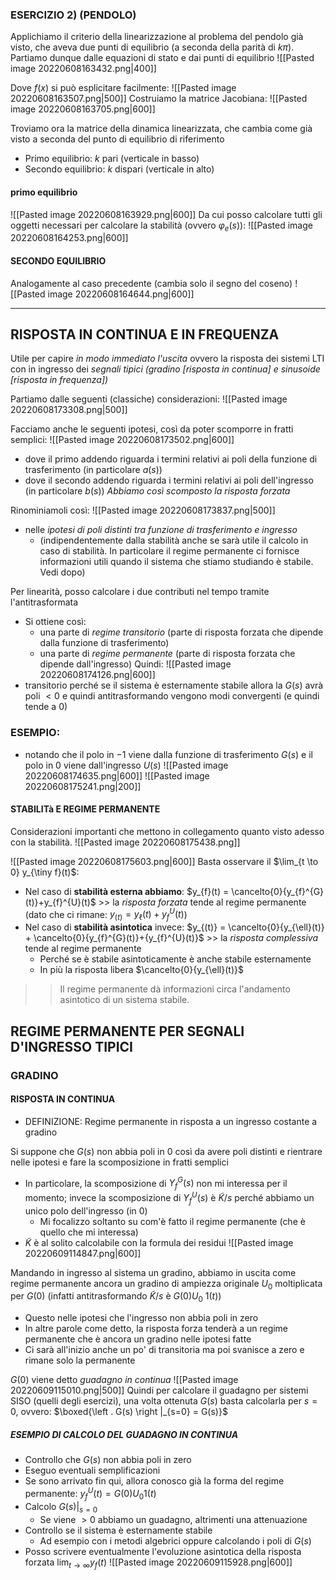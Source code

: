 ### ESERCIZIO 2) (PENDOLO)
Applichiamo il criterio della linearizzazione al problema del pendolo già visto, che aveva due punti di equilibrio (a seconda della parità di $k \pi$).
Partiamo dunque dalle equazioni di stato e dai punti di equilibrio
![[Pasted image 20220608163432.png|400]]

Dove $f(x)$ si può esplicitare facilmente:
![[Pasted image 20220608163507.png|500]]
Costruiamo la matrice Jacobiana:
![[Pasted image 20220608163705.png|600]]

Troviamo ora la matrice della dinamica linearizzata, che cambia come già visto a seconda del punto di equilibrio di riferimento
- Primo equilibrio: $k \text{ pari}$ (verticale in basso)
- Secondo equilibrio: $k \text{ dispari}$ (verticale in alto)

#### primo equilibrio
![[Pasted image 20220608163929.png|600]]
Da cui posso calcolare tutti gli oggetti necessari per calcolare la stabilità (ovvero $\varphi_{e}(s)$):
![[Pasted image 20220608164253.png|600]]

#### SECONDO EQUILIBRIO
Analogamente al caso precedente (cambia solo il segno del coseno)
![[Pasted image 20220608164644.png|600]]

---

## RISPOSTA IN CONTINUA E IN FREQUENZA
Utile per capire *in modo immediato* *l'uscita* ovvero la risposta dei sistemi LTI con in ingresso dei *segnali tipici (gradino [risposta in continua] e sinusoide [risposta in frequenza])*

Partiamo dalle seguenti (classiche) considerazioni:
![[Pasted image 20220608173308.png|500]]

Facciamo anche le seguenti ipotesi, così da poter scomporre in fratti semplici:
![[Pasted image 20220608173502.png|600]]
- dove il primo addendo riguarda i termini relativi ai poli della funzione di trasferimento (in particolare $a(s)$)
- dove il secondo addendo riguarda i termini relativi ai poli dell'ingresso (in particolare $b(s)$)
*Abbiamo così scomposto la risposta forzata*

Rinominiamoli così:
![[Pasted image 20220608173837.png|500]]
- nelle *ipotesi di poli distinti tra funzione di trasferimento e ingresso*
	- (indipendentemente dalla stabilità anche se sarà utile il calcolo in caso di stabilità. In particolare il regime permanente ci fornisce informazioni utili quando il sistema che stiamo studiando è stabile. Vedi dopo)

Per linearità, posso calcolare i due contributi nel tempo tramite l'antitrasformata
- Si ottiene così:
	- una parte di *regime transitorio* (parte di risposta forzata che dipende dalla funzione di trasferimento)
	- una parte di *regime permanente* (parte di risposta forzata che dipende dall'ingresso)
Quindi:
![[Pasted image 20220608174126.png|600]]
- transitorio perché se il sistema è esternamente stabile allora la $G(s)$ avrà poli $<0$ e quindi antitrasformando vengono modi convergenti (e quindi tende a $0$)
### ESEMPIO:
- notando che il polo in $-1$ viene dalla funzione di trasferimento $G(s)$ e il polo in $0$ viene dall'ingresso $U(s)$
![[Pasted image 20220608174635.png|600]]
![[Pasted image 20220608175241.png|200]]

#### STABILITà E REGIME PERMANENTE
Considerazioni importanti che mettono in collegamento quanto visto adesso con la stabilità.
![[Pasted image 20220608175438.png]]

![[Pasted image 20220608175603.png|600]]
Basta osservare il $\lim_{t \to 0} y_{\tiny f}(t)$:
- Nel caso di **stabilità esterna abbiamo**: $y_{f}(t) = \cancelto{0}{y_{f}^{G}(t)}+y_{f}^{U}(t)$ >> la *risposta forzata* tende al regime permanente (dato che ci rimane: $y_{(t)}=y_{\ell}(t)+y_{f}^{U}(t)$)
- Nel caso di **stabilità asintotica** invece: $y_{(t)} = \cancelto{0}{y_{\ell}(t)} + \cancelto{0}{y_{f}^{G}(t)}+{y_{f}^{U}(t)}$ >> la *risposta complessiva* tende al regime permanente
	- Perché se è stabile asintoticamente è anche stabile esternamente
	- In più la risposta libera $\cancelto{0}{y_{\ell}(t)}$ 

>> Il regime permanente dà informazioni circa l'andamento asintotico di un sistema stabile.


## REGIME PERMANENTE PER SEGNALI D'INGRESSO TIPICI

### GRADINO
#### RISPOSTA IN CONTINUA
- DEFINIZIONE: Regime permanente in risposta a un ingresso costante a gradino

Si suppone che $G(s)$ non abbia poli in $0$ così da avere poli distinti e rientrare nelle ipotesi e fare la scomposizione in fratti semplici
- In particolare, la scomposizione di $Y_{f}^{G}(s)$ non mi interessa per il momento; invece la scomposizione di $Y_{f}^{U}(s)$ è $\tilde K / s$ perché abbiamo un unico polo dell'ingresso (in $0$)
	- Mi focalizzo soltanto su com'è fatto il regime permanente (che è quello che mi interessa)
- $\tilde K$ è al solito calcolabile con la formula dei residui
![[Pasted image 20220609114847.png|600]]

Mandando in ingresso al sistema un gradino, abbiamo in uscita come regime permanente ancora un gradino di ampiezza originale $U_{0}$ moltiplicata per $G(0)$  (infatti antitrasformando $\tilde K /s$ è $G(0)U_{0} \ 1(t)$)
- Questo nelle ipotesi che l'ingresso non abbia poli in zero
- In altre parole come detto, la risposta forza tenderà a un regime permanente che è ancora un gradino nelle ipotesi fatte
- Ci sarà all'inizio anche un po' di transitoria ma poi svanisce a zero e rimane solo la permanente

$G(0)$ viene detto *guadagno in continua*
![[Pasted image 20220609115010.png|500]]
Quindi per calcolare il guadagno per sistemi SISO (quelli degli esercizi), una volta ottenuta $G(s)$ 
basta calcolarla per $s=0$, ovvero: $\boxed{\left . G(s) \right |_{s=0} = G(s)}$ 
##### ESEMPIO DI CALCOLO DEL GUADAGNO IN CONTINUA
- Controllo che $G(s)$ non abbia poli in zero
- Eseguo eventuali semplificazioni
- Se sono arrivato fin qui, allora conosco già la forma del regime permanente: $y_{f}^{U}(t) = G(0)U_{0}1(t)$
- Calcolo $\left . G(s)\right |_{s=0}$
	- Se viene $>0$ abbiamo un guadagno, altrimenti una attenuazione
- Controllo se il sistema è esternamente stabile
	- Ad esempio con i metodi algebrici oppure calcolando i poli di $G(s)$
- Posso scrivere eventualmente l'evoluzione asintotica della risposta forzata $\lim_{t \to \infty} y_{f}(t)$
![[Pasted image 20220609115928.png|600]]
